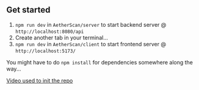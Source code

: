 ## Get started

1. `npm run dev` in `AetherScan/server` to start backend server @ `http://localhost:8080/api`
2. Create another tab in your terminal...
3. `npm run dev` in `AetherScan/client` to start frontend server @ `http://localhost:5173/`

You might have to do `npm install` for dependencies somewhere along the way...

[Video used to init the repo](https://www.youtube.com/watch?v=mKmxc8TcWQ8)